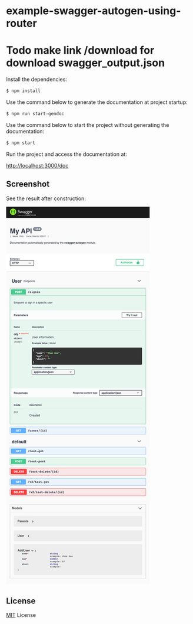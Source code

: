 # example-swagger-autogen-using-router

# Todo make link /download for download swagger_output.json 

Install the dependencies:

```bash
$ npm install
```

Use the command below to generate the documentation at project startup:

```bash
$ npm run start-gendoc
```

Use the command below to start the project without generating the documentation:

```bash
$ npm start
```

Run the project and access the documentation at:

[http://localhost:3000/doc](http://localhost:3000/doc)

## Screenshot
See the result after construction:

![](https://raw.githubusercontent.com/davibaltar/public-store/master/screen-swagger-autogen-using-router.png)


## License
[MIT](LICENSE) License